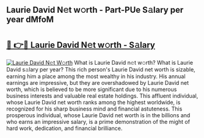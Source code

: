 ## Laurie David N𝚎t w𝚘rth - Part-PUe S𝚊lary per year dMfoM

# <h2><a href="http://gc4sldc.nevu.top/?p=Laurie+David">🔗 👉🔴 Laurie David N𝚎t w𝚘rth - S𝚊lary</a></h2>

[![Laurie David N𝚎t W𝚘rth](https://i.imgur.com/Oavwk0R.jpeg)](http://gc4sldc.nevu.top/?p=Laurie+David)
What is Laurie David n𝚎t w𝚘rth? What is Laurie David s𝚊lary per year?
This rich person's Laurie David net worth is sizable, earning him a place among the most wealthy in his industry. His annual earnings are impressive, but they are overshadowed by Laurie David net worth, which is believed to be more significant due to his numerous business interests and valuable real estate holdings. This affluent individual, whose Laurie David net worth ranks among the highest worldwide, is recognized for his sharp business mind and financial astuteness. This prosperous individual, whose Laurie David net worth is in the billions and who earns an impressive salary, is a prime demonstration of the might of hard work, dedication, and financial brilliance.
